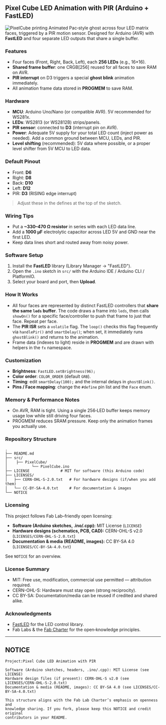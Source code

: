 ## Pixel Cube LED Animation with PIR (Arduino + FastLED)

![PixelCube printing](https://github.com/onlfait/PixelCube/blob/main/img/PixelCube.gif)
Animated Pac‑style ghost across four LED matrix faces, triggered by a PIR motion sensor. Designed for Arduino (AVR) with **FastLED** and four separate LED outputs that share a single buffer.

### Features

* Four faces (Front, Right, Back, Left), each **256 LEDs** (e.g., 16×16).
* **Shared frame buffer**: one CRGB\[256] reused for all faces to save RAM on AVR.
* **PIR interrupt** on D3 triggers a special **ghost blink** animation immediately.
* All animation frame data stored in **PROGMEM** to save RAM.

### Hardware

* **MCU**: Arduino Uno/Nano (or compatible AVR). 5V recommended for WS281x.
* **LEDs**: WS2813 (or WS2812B) strips/panels.
* **PIR sensor**: connected to **D3** (interrupt pin on AVR).
* **Power**: Adequate 5V supply for your total LED count (inject power as needed). Add a common ground between MCU, LEDs, and PIR.
* **Level shifting** (recommended): 5V data where possible, or a proper level shifter from 5V MCU to LED data.

### Default Pinout

* Front: **D6**
* Right: **D8**
* Back: **D10**
* Left: **D12**
* PIR: **D3** (RISING edge interrupt)

> Adjust these in the defines at the top of the sketch.

### Wiring Tips

* Put a **\~330–470 Ω resistor** in series with each LED data line.
* Add a **1000 µF** electrolytic capacitor across LED 5V and GND near the first LED.
* Keep data lines short and routed away from noisy power.

### Software Setup

1. Install the **FastLED** library (Library Manager → "FastLED").
2. Open the `.ino` sketch in `src/` with the Arduino IDE / Arduino CLI / PlatformIO.
3. Select your board and port, then **Upload**.

### How It Works

* All four faces are represented by distinct FastLED controllers that **share the same `leds` buffer**. The code draws a frame into `leds`, then calls `showOn()` for a specific face/controller to push that frame to just that face. Repeat per face.
* The **PIR ISR** sets a `volatile` flag. The `loop()` checks this flag frequently via `handlePir()` and `smartDelay()`; when set, it immediately runs `ghostBlink()` and returns to the animation.
* Frame data (indexes to light) reside in **PROGMEM** and are drawn with helpers in the `fx` namespace.

### Customization

* **Brightness**: `FastLED.setBrightness(96);`
* **Color order**: `COLOR_ORDER` (default `GRB`).
* **Timing**: edit `smartDelay(100);` and the internal delays in `ghostBlink()`.
* **Pins / Face mapping**: change the `#define` pin list and the `Face` enum.

### Memory & Performance Notes

* On AVR, RAM is tight. Using a single 256‑LED buffer keeps memory usage low while still driving four faces.
* PROGMEM reduces SRAM pressure. Keep only the animation frames you actually use.

### Repository Structure

```
.
├── README.md
├── src/
│    ├── PixelCube/
│    		└── PixelCube.ino
├── LICENSE              # MIT for software (this Arduino code)
├── LICENSES/
│   ├── CERN-OHL-S-2.0.txt   # For hardware designs (if/when you add them)
│   └── CC-BY-SA-4.0.txt     # For documentation & images
└── NOTICE
```

### Licensing

This project follows Fab Lab–friendly open licensing:

* **Software (Arduino sketches, .ino/.cpp):** MIT License (`LICENSE`)
* **Hardware designs (schematics, PCB, CAD):** CERN-OHL-S v2.0 (`LICENSES/CERN-OHL-S-2.0.txt`)
* **Documentation & media (README, images):** CC BY-SA 4.0 (`LICENSES/CC-BY-SA-4.0.txt`)

See `NOTICE` for an overview.

### License Summary

* MIT: Free use, modification, commercial use permitted — attribution required.
* CERN-OHL-S: Hardware must stay open (strong reciprocity).
* CC BY-SA: Documentation/media can be reused if credited and shared alike.

### Acknowledgments

* [FastLED](https://fastled.io/) for the LED control library.
* Fab Labs & the [Fab Charter](https://fabfoundation.org/about/fab-charter/) for the open‑knowledge principles.

---

## NOTICE

```
Project:Pixel Cube LED Animation with PIR

Software (Arduino sketches, headers, .ino/.cpp): MIT License (see LICENSE)
Hardware design files (if present): CERN-OHL-S v2.0 (see LICENSES/CERN-OHL-S-2.0.txt)
Documentation & media (README, images): CC BY-SA 4.0 (see LICENSES/CC-BY-SA-4.0.txt)

This structure aligns with the Fab Lab Charter’s emphasis on openness and
knowledge sharing. If you fork, please keep this NOTICE and credit original
contributors in your README.
```
